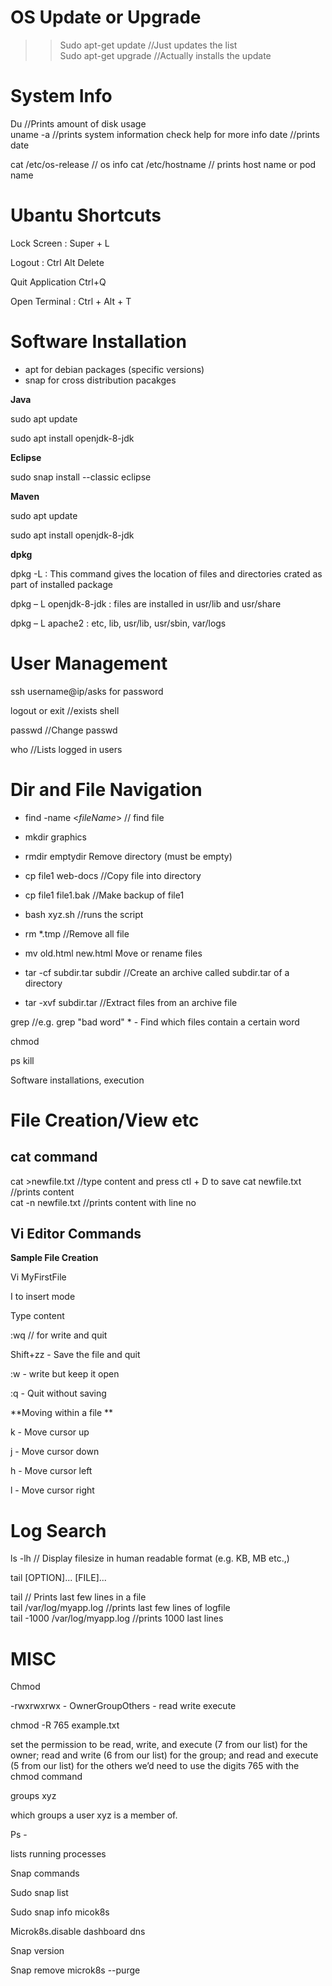 

# OS Update or Upgrade 
>> Sudo apt-get update  //Just updates the list   
>> Sudo apt-get upgrade  //Actually installs the update   

# System Info

Du //Prints amount of disk usage   
uname -a //prints system information check help for more info
date //prints date 

cat /etc/os-release // os info
cat /etc/hostname // prints host name or pod name


# Ubantu Shortcuts
Lock Screen  : Super + L 

Logout : Ctrl Alt Delete 

Quit Application Ctrl+Q  

Open Terminal : Ctrl + Alt + T 

# Software Installation

* apt for debian packages (specific versions)
* snap for cross distribution pacakges

**Java**

sudo apt update 

sudo apt install openjdk-8-jdk 

**Eclipse**

sudo snap install --classic eclipse 

**Maven**

sudo apt update 

sudo apt install openjdk-8-jdk 

**dpkg**

dpkg -L <packagename> : This command gives the location of files and directories crated as part of installed package   

dpkg – L openjdk-8-jdk : files are installed in usr/lib and usr/share   

dpkg – L apache2 : etc, lib, usr/lib, usr/sbin, var/logs   

# User Management 

ssh username@ip/asks for password 

logout or exit //exists shell 

passwd //Change passwd 

who //Lists logged in users 



# Dir and File Navigation 

* find -name <*fileName*> // find file

* mkdir graphics 

* rmdir emptydir Remove directory (must be empty) 

* cp file1 web-docs //Copy file into directory 

* cp file1 file1.bak //Make backup of file1 

* bash xyz.sh //runs the script 

* rm *.tmp //Remove all file 

* mv old.html new.html Move or rename files 

* tar -cf subdir.tar subdir //Create an archive called subdir.tar of a directory 

* tar -xvf subdir.tar //Extract files from an archive file 

grep <str><files> //e.g. grep "bad word" * - Find which files contain a certain word 

chmod <opt> <file> 

ps <opt> kill <opt> <ID> 

Software installations, execution 

# File Creation/View etc

## cat command

  cat >newfile.txt  //type content and press ctl + D  to save
  cat newfile.txt //prints content  
  cat -n newfile.txt //prints content with line no  

## Vi Editor Commands 

**Sample File Creation**

Vi MyFirstFile 

I to insert mode 

Type content 

:wq // for write and quit 

Shift+zz - Save the file and quit 

:w - write but keep it open 

:q - Quit without saving 

**Moving within a file **

k - Move cursor up 

j - Move cursor down 

h - Move cursor left 

l - Move cursor right 

# Log Search 

ls -lh // Display filesize in human readable format (e.g. KB, MB etc.,) 

tail [OPTION]... [FILE]...

tail // Prints last few lines in a file  
tail /var/log/myapp.log //prints last few lines of logfile  
tail -1000 /var/log/myapp.log //prints 1000 last lines  

# MISC

 

Chmod 

-rwxrwxrwx - OwnerGroupOthers - read write execute 

chmod -R 765 example.txt 

set the permission to be read, write, and execute (7 from our list) for the owner; read and write (6 from our list) for the group; and read and execute (5 from our list) for the others we’d need to use the digits 765 with the chmod command 

 

groups xyz 

which groups a user xyz is a member of. 

Ps -  

lists running processes 

 

Snap commands 

Sudo snap list 

Sudo snap info micok8s 

Microk8s.disable dashboard dns 

Snap version 

Snap remove microk8s --purge 
